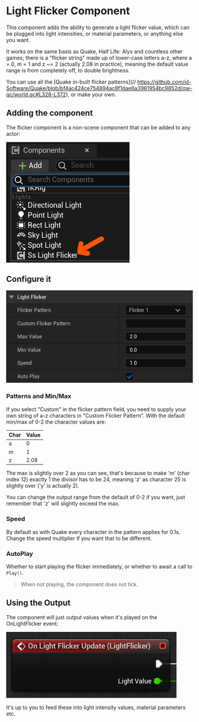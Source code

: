 ﻿# Light Flicker Component

This component adds the ability to generate a light flicker value, which can be plugged into light intensities, or material parameters, or anything else you want.

It works on the same basis as Quake, Half Life: Alyx and countless other games; there is a "flicker string" made up of lower-case letters a-z, where a = 0, m = 1 and z ~= 2 (actually 2.08 in practice), meaning the default value range is from completely off, to double brightness.

You can use all the [Quake in-built flicker patterns](// https://github.com/id-Software/Quake/blob/bf4ac424ce754894ac8f1dae6a3981954bc9852d/qw-qc/world.qc#L328-L372), or make your own. 

## Adding the component

The flicker component is a non-scene component that can be added to any actor:

![](addcomp.png)

## Configure it


![](configure.png)

### Patterns and Min/Max

If you select "Custom" in the flicker pattern field, you need to supply your own string of a-z characters in "Custom Flicker Pattern". With the default min/max of 0-2 the character values are:


| Char |Value|
|-|--|
|a|0|
|m|1|
|z|2.08|

The max is slightly over 2 as you can see, that's because to make 'm' (char index 12) exactly 1 the divisor has to be 24, meaning 'z' as character 25 is slightly over ('y' is actually 2). 

You can change the output range from the default of 0-2 if you want, just remember that 'z' will slightly exceed the max.

### Speed

By default as with Quake every character in the pattern applies for 0.1s. Change the speed multiplier if you want that to be different.

### AutoPlay

Whether to start playing the flicker immediately, or whether to await a call to `Play()`. 

> When not playing, the component does not tick.

## Using the Output

The component will just output values when it's played on the OnLightFlicker event:

![](flickerupdate.png)

It's up to you to feed these into light intensity values, material parameters etc.